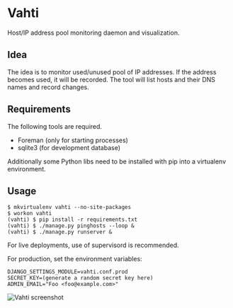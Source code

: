 # Vahti #

Host/IP address pool monitoring daemon and visualization.

## Idea ##

The idea is to monitor used/unused pool of IP addresses. If the address
becomes used, it will be recorded. The tool will list hosts and their
DNS names and record changes.

## Requirements ##

The following tools are required.

 * Foreman (only for starting processes)
 * sqlite3 (for development database)

Additionally some Python libs need to be installed  with pip into a virtualenv
environment.

## Usage ##

    $ mkvirtualenv vahti --no-site-packages
    $ workon vahti
    (vahti) $ pip install -r requirements.txt
    (vahti) $ ./manage.py pinghosts --loop &
    (vahti) $ ./manage.py runserver &    

For live deployments, use of supervisord is recommended.

For production, set the environment variables:

    DJANGO_SETTINGS_MODULE=vahti.conf.prod
    SECRET_KEY=(generate a random secret key here)
    ADMIN_EMAIL="Foo <foo@example.com>"

![Vahti screenshot](http://joneskoo.kapsi.fi/tmp/vahti.png)
